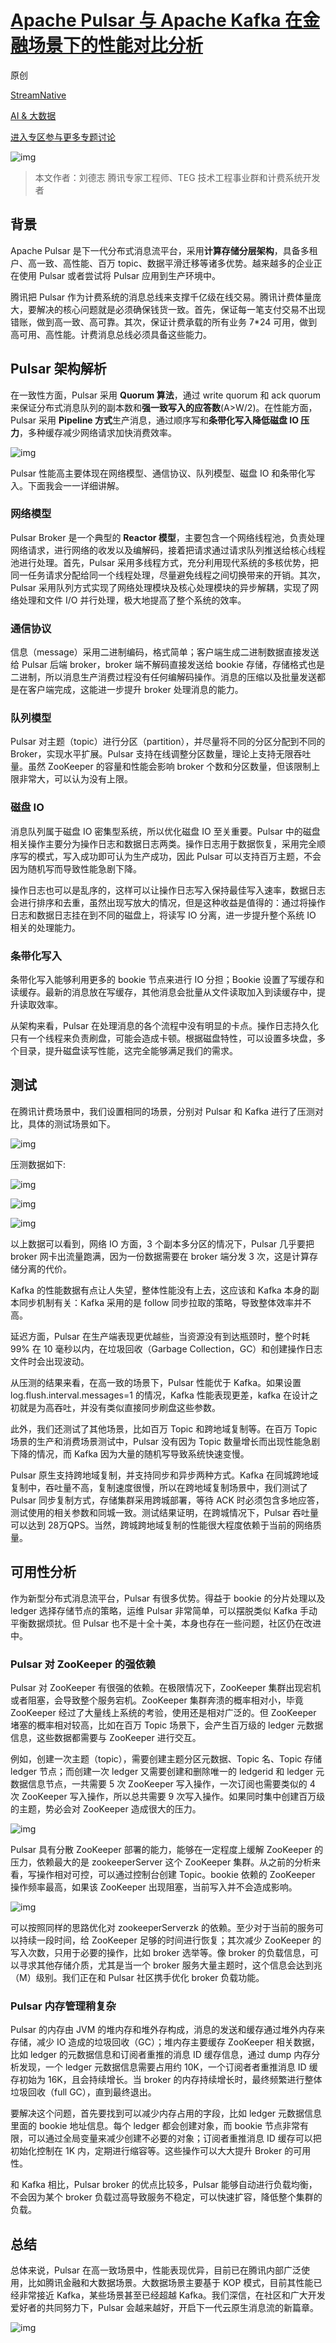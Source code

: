 # [Apache Pulsar 与 Apache Kafka 在金融场景下的性能对比分析](https://my.oschina.net/apachepulsar/blog/4661888)

原创

[StreamNative](https://my.oschina.net/apachepulsar)

[AI & 大数据](https://www.oschina.net/group/ai-bigdata)

[进入专区参与更多专题讨论 ](https://www.oschina.net/group/ai-bigdata)

![img](https://raw.githubusercontent.com/stephenZkang/learn/master/img/mq/07e553b1-e61a-457d-98f9-89a144eab090.png)

> 本文作者：刘德志
> 腾讯专家工程师、TEG 技术工程事业群和计费系统开发者



## 背景

Apache Pulsar 是下一代分布式消息流平台，采用**计算存储分层架构**，具备多租户、高一致、高性能、百万 topic、数据平滑迁移等诸多优势。越来越多的企业正在使用 Pulsar 或者尝试将 Pulsar 应用到生产环境中。

腾讯把 Pulsar 作为计费系统的消息总线来支撑千亿级在线交易。腾讯计费体量庞大，要解决的核心问题就是必须确保钱货一致。首先，保证每一笔支付交易不出现错账，做到高一致、高可靠。其次，保证计费承载的所有业务 7*24 可用，做到高可用、高性能。计费消息总线必须具备这些能力。

## Pulsar 架构解析

在一致性方面，Pulsar 采用 **Quorum 算法**，通过 write quorum 和 ack quorum 来保证分布式消息队列的副本数和**强一致写入的应答数**(A>W/2)。在性能方面，Pulsar 采用 **Pipeline 方式**生产消息，通过顺序写和**条带化写入降低磁盘 IO 压力**，多种缓存减少网络请求加快消费效率。

![img](https://raw.githubusercontent.com/stephenZkang/learn/master/img/mq/9c01ce7a-81ca-4e4f-a8d3-eb993e965212.png)



Pulsar 性能高主要体现在网络模型、通信协议、队列模型、磁盘 IO 和条带化写入。下面我会一一详细讲解。

### **网络模型**

Pulsar Broker 是一个典型的 **Reactor 模型**，主要包含一个网络线程池，负责处理网络请求，进行网络的收发以及编解码，接着把请求通过请求队列推送给核心线程池进行处理。首先，Pulsar 采用多线程方式，充分利用现代系统的多核优势，把同一任务请求分配给同一个线程处理，尽量避免线程之间切换带来的开销。其次，Pulsar 采用队列方式实现了网络处理模块及核心处理模块的异步解耦，实现了网络处理和文件 I/O 并行处理，极大地提高了整个系统的效率。



### **通信协议** 

信息（message）采用二进制编码，格式简单；客户端生成二进制数据直接发送给 Pulsar 后端 broker，broker 端不解码直接发送给 bookie 存储，存储格式也是二进制，所以消息生产消费过程没有任何编解码操作。消息的压缩以及批量发送都是在客户端完成，这能进一步提升 broker 处理消息的能力。



### **队列模型**

Pulsar 对主题（topic）进行分区（partition），并尽量将不同的分区分配到不同的 Broker，实现水平扩展。Pulsar 支持在线调整分区数量，理论上支持无限吞吐量。虽然 ZooKeeper 的容量和性能会影响 broker 个数和分区数量，但该限制上限非常大，可以认为没有上限。



### **磁盘 IO**

消息队列属于磁盘 IO 密集型系统，所以优化磁盘 IO 至关重要。Pulsar 中的磁盘相关操作主要分为操作日志和数据日志两类。操作日志用于数据恢复，采用完全顺序写的模式，写入成功即可认为生产成功，因此 Pulsar 可以支持百万主题，不会因为随机写而导致性能急剧下降。

操作日志也可以是乱序的，这样可以让操作日志写入保持最佳写入速率，数据日志会进行排序和去重，虽然出现写放大的情况，但是这种收益是值得的：通过将操作日志和数据日志挂在到不同的磁盘上，将读写 IO 分离，进一步提升整个系统 IO 相关的处理能力。



### **条带化写入**

条带化写入能够利用更多的 bookie 节点来进行 IO 分担；Bookie 设置了写缓存和读缓存。最新的消息放在写缓存，其他消息会批量从文件读取加入到读缓存中，提升读取效率。

从架构来看，Pulsar 在处理消息的各个流程中没有明显的卡点。操作日志持久化只有一个线程来负责刷盘，可能会造成卡顿。根据磁盘特性，可以设置多块盘，多个目录，提升磁盘读写性能，这完全能够满足我们的需求。



## 测试

在腾讯计费场景中，我们设置相同的场景，分别对 Pulsar 和 Kafka 进行了压测对比，具体的测试场景如下。

![img](https://raw.githubusercontent.com/stephenZkang/learn/master/img/mq/6c325a00-b018-4d0a-a579-d929b51fcdac.png)

压测数据如下:

![img](https://raw.githubusercontent.com/stephenZkang/learn/master/img/mq/9e88c537-0f00-418c-a9a3-04a8efa42592.png)

![img](https://raw.githubusercontent.com/stephenZkang/learn/master/img/mq/de6f7076-eee1-431b-a4a8-ab151d360700.png)

![img](https://raw.githubusercontent.com/stephenZkang/learn/master/img/mq/ffe8e8cf-ac58-4131-9cc8-d7f33a1eb28a.png)



以上数据可以看到，网络 IO 方面，3 个副本多分区的情况下，Pulsar 几乎要把 broker 网卡出流量跑满，因为一份数据需要在 broker 端分发 3 次，这是计算存储分离的代价。

Kafka 的性能数据有点让人失望，整体性能没有上去，这应该和 Kafka 本身的副本同步机制有关：Kafka 采用的是 follow 同步拉取的策略，导致整体效率并不高。

延迟方面，Pulsar 在生产端表现更优越些，当资源没有到达瓶颈时，整个时耗 99% 在 10 毫秒以内，在垃圾回收（Garbage Collection，GC）和创建操作日志文件时会出现波动。

从压测的结果来看，在高一致的场景下，Pulsar 性能优于 Kafka。如果设置 log.flush.interval.messages=1 的情况，Kafka 性能表现更差，kafka 在设计之初就是为高吞吐，并没有类似直接同步刷盘这些参数。

此外，我们还测试了其他场景，比如百万 Topic 和跨地域复制等。在百万 Topic 场景的生产和消费场景测试中，Pulsar 没有因为 Topic 数量增长而出现性能急剧下降的情况，而 Kafka 因为大量的随机写导致系统快速变慢。

Pulsar 原生支持跨地域复制，并支持同步和异步两种方式。Kafka 在同城跨地域复制中，吞吐量不高，复制速度很慢，所以在跨地域复制场景中，我们测试了 Pulsar 同步复制方式，存储集群采用跨城部署，等待 ACK 时必须包含多地应答，测试使用的相关参数和同城一致。测试结果证明，在跨城情况下，Pulsar 吞吐量可以达到 28万QPS。当然，跨城跨地域复制的性能很大程度依赖于当前的网络质量。



## 可用性分析

作为新型分布式消息流平台，Pulsar 有很多优势。得益于 bookie 的分片处理以及 ledger 选择存储节点的策略，运维 Pulsar 非常简单，可以摆脱类似 Kafka 手动平衡数据烦扰。但 Pulsar 也不是十全十美，本身也存在一些问题，社区仍在改进中。

### **Pulsar 对 ZooKeeper 的强依赖**

Pulsar 对 ZooKeeper 有很强的依赖。在极限情况下，ZooKeeper 集群出现宕机或者阻塞，会导致整个服务宕机。ZooKeeper 集群奔溃的概率相对小，毕竟 ZooKeeper 经过了大量线上系统的考验，使用还是相对广泛的。但 ZooKeeper 堵塞的概率相对较高，比如在百万 Topic 场景下，会产生百万级的 ledger 元数据信息，这些数据都需要与 ZooKeeper 进行交互。

例如，创建一次主题（topic），需要创建主题分区元数据、Topic 名、Topic 存储 ledger 节点；而创建一次 ledger 又需要创建和删除唯一的 ledgerid 和 ledger 元数据信息节点，一共需要 5 次 ZooKeeper 写入操作，一次订阅也需要类似的 4 次 ZooKeeper 写入操作，所以总共需要 9 次写入操作。如果同时集中创建百万级的主题，势必会对 ZooKeeper 造成很大的压力。

![img](https://raw.githubusercontent.com/stephenZkang/learn/master/img/mq/71ce981f-04a6-439b-96ba-dde08767fe08.png)



Pulsar 具有分散 ZooKeeper 部署的能力，能够在一定程度上缓解 ZooKeeper 的压力，依赖最大的是 zookeeperServer 这个 ZooKeeper 集群。从之前的分析来看，写操作相对可控，可以通过控制台创建 Topic。bookie 依赖的 ZooKeeper 操作频率最高，如果该 ZooKeeper 出现阻塞，当前写入并不会造成影响。

![img](https://raw.githubusercontent.com/stephenZkang/learn/master/img/mq/a73da543-0fa1-411f-92e8-e939f50429e8.png)



可以按照同样的思路优化对 zookeeperServerzk 的依赖。至少对于当前的服务可以持续一段时间，给 ZooKeeper 足够的时间进行恢复；其次减少 ZooKeeper 的写入次数，只用于必要的操作，比如 broker 选举等。像 broker 的负载信息，可以寻求其他存储介质，尤其是当一个 broker 服务大量主题时，这个信息会达到兆（M）级别。我们正在和 Pulsar 社区携手优化 broker 负载功能。



### **Pulsar 内存管理稍复杂**

Pulsar 的内存由 JVM 的堆内存和堆外存构成，消息的发送和缓存通过堆外内存来存储，减少 IO 造成的垃圾回收（GC）；堆内存主要缓存 ZooKeeper 相关数据，比如 ledger 的元数据信息和订阅者重推的消息 ID 缓存信息，通过 dump 内存分析发现，一个 ledger 元数据信息需要占用约 10K，一个订阅者者重推消息 ID 缓存初始为 16K，且会持续增长。当 broker 的内存持续增长时，最终频繁进行整体垃圾回收（full GC），直到最终退出。



要解决这个问题，首先要找到可以减少内存占用的字段，比如 ledger 元数据信息里面的 bookie 地址信息。每个 ledger 都会创建对象，而 bookie 节点非常有限，可以通过全局变量来减少创建不必要的对象；订阅者重推消息 ID 缓存可以把初始化控制在 1K 内，定期进行缩容等。这些操作可以大大提升 Broker 的可用性。

和 Kafka 相比，Pulsar broker 的优点比较多，Pulsar 能够自动进行负载均衡，不会因为某个 broker 负载过高导致服务不稳定，可以快速扩容，降低整个集群的负载。



## 总结

总体来说，Pulsar 在高一致场景中，性能表现优异，目前已在腾讯内部广泛使用，比如腾讯金融和大数据场景。大数据场景主要基于 KOP 模式，目前其性能已经非常接近 Kafka，某些场景甚至已经超越 Kafka。我们深信，在社区和广大开发爱好者的共同努力下，Pulsar 会越来越好，开启下一代云原生消息流的新篇章。

![img](https://raw.githubusercontent.com/stephenZkang/learn/master/img/mq/ae8b5e04-90aa-4ed5-812d-5b4b4d7259b7.png)